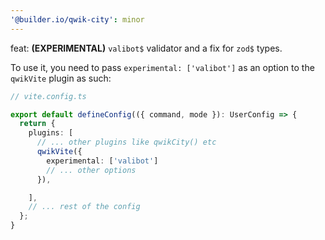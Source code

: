 ```yaml
---
'@builder.io/qwik-city': minor
---
```


feat: **(EXPERIMENTAL)** `valibot$` validator and a fix for `zod$` types.

To use it, you need to pass `experimental: ['valibot']` as an option to the `qwikVite` plugin as such:

```ts
// vite.config.ts

export default defineConfig(({ command, mode }): UserConfig => {
  return {
    plugins: [
      // ... other plugins like qwikCity() etc
      qwikVite({
        experimental: ['valibot']
        // ... other options
      }),

    ],
    // ... rest of the config
  };
}

```
